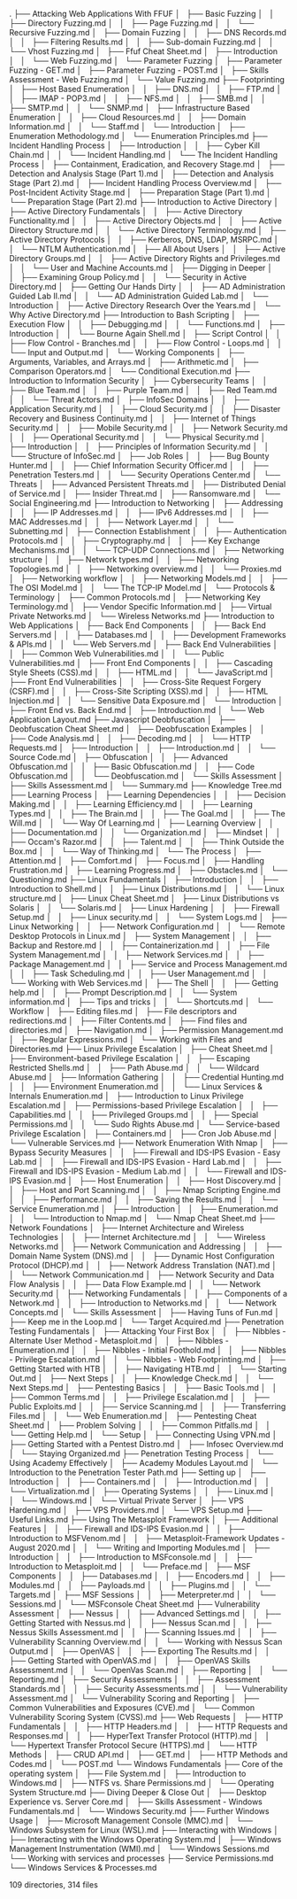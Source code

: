 .
├── Attacking Web Applications With FFUF
│   ├── Basic Fuzzing
│   │   ├── Directory Fuzzing.md
│   │   ├── Page Fuzzing.md
│   │   └── Recursive Fuzzing.md
│   ├── Domain Fuzzing
│   │   ├── DNS Records.md
│   │   ├── Filtering Results.md
│   │   ├── Sub-domain Fuzzing.md
│   │   └── Vhost Fuzzing.md
│   ├── Ffuf Cheat Sheet.md
│   ├── Introduction
│   │   └── Web Fuzzing.md
│   └── Parameter Fuzzing
│       ├── Parameter Fuzzing - GET.md
│       ├── Parameter Fuzzing - POST.md
│       ├── Skills Assessment - Web Fuzzing.md
│       └── Value Fuzzing.md
├── Footprinting
│   ├── Host Based Enumeration
│   │   ├── DNS.md
│   │   ├── FTP.md
│   │   ├── IMAP - POP3.md
│   │   ├── NFS.md
│   │   ├── SMB.md
│   │   ├── SMTP.md
│   │   └── SNMP.md
│   ├── Infrastructure Based Enumeration
│   │   ├── Cloud Resources.md
│   │   ├── Domain Information.md
│   │   └── Staff.md
│   └── Introduction
│       ├── Enumeration Methodology.md
│       └── Enumeration Principles.md
├── Incident Handling Process
│   ├── Introduction
│   │   ├── Cyber Kill Chain.md
│   │   └── Incident Handling.md
│   └── The Incident Handling Process
│       ├── Containment, Eradication, and Recovery Stage.md
│       ├── Detection and Analysis Stage (Part 1).md
│       ├── Detection and Analysis Stage (Part 2).md
│       ├── Incident Handling Process Overview.md
│       ├── Post-Incident Activity Stage.md
│       ├── Preparation Stage (Part 1).md
│       └── Preparation Stage (Part 2).md
├── Introduction to Active Directory
│   ├── Active Directory Fundamentals
│   │   ├── Active Directory Functionality.md
│   │   ├── Active Directory Objects.md
│   │   ├── Active Directory Structure.md
│   │   └── Active Directory Terminology.md
│   ├── Active Directory Protocols
│   │   ├── Kerberos, DNS, LDAP, MSRPC.md
│   │   └── NTLM Authentication.md
│   ├── All About Users
│   │   ├── Active Directory Groups.md
│   │   ├── Active Directory Rights and Privileges.md
│   │   └── User and Machine Accounts.md
│   ├── Digging in Deeper
│   │   ├── Examining Group Policy.md
│   │   └── Security in Active Directory.md
│   ├── Getting Our Hands Dirty
│   │   ├── AD Administration Guided Lab II.md
│   │   └── AD Administration Guided Lab.md
│   └── Introduction
│       ├── Active Directory Research Over the Years.md
│       └── Why Active Directory.md
├── Introduction to Bash Scripting
│   ├── Execution Flow
│   │   ├── Debugging.md
│   │   └── Functions.md
│   ├── Introduction
│   │   └── Bourne Again Shell.md
│   ├── Script Control
│   │   ├── Flow Control - Branches.md
│   │   ├── Flow Control - Loops.md
│   │   └── Input and Output.md
│   └── Working Components
│       ├── Arguments, Variables, and Arrays.md
│       ├── Arithmetic.md
│       ├── Comparison Operators.md
│       └── Conditional Execution.md
├── Introduction to Information Security
│   ├── Cybersecurity Teams
│   │   ├── Blue Team.md
│   │   ├── Purple Team.md
│   │   ├── Red Team.md
│   │   └── Threat Actors.md
│   ├── InfoSec Domains
│   │   ├── Application Security.md
│   │   ├── Cloud Security.md
│   │   ├── Disaster Recovery and Business Continuity.md
│   │   ├── Internet of Things Security.md
│   │   ├── Mobile Security.md
│   │   ├── Network Security.md
│   │   ├── Operational Security.md
│   │   └── Physical Security.md
│   ├── Introduction
│   │   ├── Principles of Information Security.md
│   │   └── Structure of InfoSec.md
│   ├── Job Roles
│   │   ├── Bug Bounty Hunter.md
│   │   ├── Chief Information Security Officer.md
│   │   ├── Penetration Testers.md
│   │   └── Security Operations Center.md
│   └── Threats
│       ├── Advanced Persistent Threats.md
│       ├── Distributed Denial of Service.md
│       ├── Insider Threat.md
│       ├── Ransomware.md
│       └── Social Engineering.md
├── Introduction to Networking
│   ├── Addressing
│   │   ├── IP Addresses.md
│   │   ├── IPv6 Addresses.md
│   │   ├── MAC Addresses.md
│   │   ├── Network Layer.md
│   │   └── Subnetting.md
│   ├── Connection Establishment
│   │   ├── Authentication Protocols.md
│   │   ├── Cryptography.md
│   │   ├── Key Exchange Mechanisms.md
│   │   └── TCP-UDP Connections.md
│   ├── Networking structure
│   │   ├── Network types.md
│   │   ├── Networking Topologies.md
│   │   ├── Networking overview.md
│   │   └── Proxies.md
│   ├── Networking workflow
│   │   ├── Networking Models.md
│   │   ├── The OSI Model.md
│   │   └── The TCP-IP Model.md
│   └── Protocols & Terminology
│       ├── Common Protocols.md
│       ├── Networking Key Terminology.md
│       ├── Vendor Specific Information.md
│       ├── Virtual Private Networks.md
│       └── Wireless Networks.md
├── Introduction to Web Applications
│   ├── Back End Components
│   │   ├── Back End Servers.md
│   │   ├── Databases.md
│   │   ├── Development Frameworks & APIs.md
│   │   └── Web Servers.md
│   ├── Back End Vulnerabilities
│   │   ├── Common Web Vulnerabilities.md
│   │   └── Public Vulnerabilities.md
│   ├── Front End Components
│   │   ├── Cascading Style Sheets (CSS).md
│   │   ├── HTML.md
│   │   └── JavaScript.md
│   ├── Front End Vulnerabilities
│   │   ├── Cross-Site Request Forgery (CSRF).md
│   │   ├── Cross-Site Scripting (XSS).md
│   │   ├── HTML Injection.md
│   │   └── Sensitive Data Exposure.md
│   └── Introduction
│       ├── Front End vs. Back End.md
│       ├── Introduction.md
│       └── Web Application Layout.md
├── Javascript Deobfuscation
│   ├── Deobfuscation Cheat Sheet.md
│   ├── Deobfuscation Examples
│   │   ├── Code Analysis.md
│   │   ├── Decoding.md
│   │   └── HTTP Requests.md
│   ├── Introduction
│   │   ├── Introduction.md
│   │   └── Source Code.md
│   ├── Obfuscation
│   │   ├── Advanced Obfuscation.md
│   │   ├── Basic Obfuscation.md
│   │   ├── Code Obfuscation.md
│   │   └── Deobfuscation.md
│   └── Skills Assessment
│       ├── Skills Assessment.md
│       └── Summary.md
├── Knowledge Tree.md
├── Learning Process
│   ├── Learning Dependencies
│   │   ├── Decision Making.md
│   │   ├── Learning Efficiency.md
│   │   ├── Learning Types.md
│   │   ├── The Brain.md
│   │   ├── The Goal.md
│   │   ├── The Will.md
│   │   └── Way Of Learning.md
│   ├── Learning Overview
│   │   ├── Documentation.md
│   │   └── Organization.md
│   ├── Mindset
│   │   ├── Occam's Razor.md
│   │   ├── Talent.md
│   │   ├── Think Outside the Box.md
│   │   └── Way of Thinking.md
│   └── The Process
│       ├── Attention.md
│       ├── Comfort.md
│       ├── Focus.md
│       ├── Handling Frustration.md
│       ├── Learning Progress.md
│       ├── Obstacles.md
│       └── Questioning.md
├── Linux Fundamentals
│   ├── Introduction
│   │   ├── Introduction to Shell.md
│   │   ├── Linux Distributions.md
│   │   └── Linux structure.md
│   ├── Linux Cheat Sheet.md
│   ├── Linux Distributions vs Solaris
│   │   └── Solaris.md
│   ├── Linux Hardening
│   │   ├── Firewall Setup.md
│   │   ├── Linux security.md
│   │   └── System Logs.md
│   ├── Linux Networking
│   │   ├── Network Configuration.md
│   │   └── Remote Desktop Protocols in Linux.md
│   ├── System Management
│   │   ├── Backup and Restore.md
│   │   ├── Containerization.md
│   │   ├── File System Management.md
│   │   ├── Network Services.md
│   │   ├── Package Management.md
│   │   ├── Service and Process Management.md
│   │   ├── Task Scheduling.md
│   │   ├── User Management.md
│   │   └── Working with Web Services.md
│   ├── The Shell
│   │   ├── Getting help.md
│   │   ├── Prompt Description.md
│   │   └── System information.md
│   ├── Tips and tricks
│   │   └── Shortcuts.md
│   └── Workflow
│       ├── Editing files.md
│       ├── File descriptors and redirections.md
│       ├── Filter Contents.md
│       ├── Find files and directories.md
│       ├── Navigation.md
│       ├── Permission Management.md
│       ├── Regular Expressions.md
│       └── Working with Files and Directories.md
├── Linux Privilege Escalation
│   ├── Cheat Sheet.md
│   ├── Environment-based Privilege Escalation
│   │   ├── Escaping Restricted Shells.md
│   │   ├── Path Abuse.md
│   │   └── Wildcard Abuse.md
│   ├── Information Gathering
│   │   ├── Credential Hunting.md
│   │   ├── Environment Enumeration.md
│   │   └── Linux Services & Internals Enumeration.md
│   ├── Introduction to Linux Privilege Escalation.md
│   ├── Permissions-based Privilege Escalation
│   │   ├── Capabilities.md
│   │   ├── Privileged Groups.md
│   │   ├── Special Permissions.md
│   │   └── Sudo Rights Abuse.md
│   └── Service-based Privilege Escalation
│       ├── Containers.md
│       ├── Cron Job Abuse.md
│       └── Vulnerable Services.md
├── Network Enumeration With Nmap
│   ├── Bypass Security Measures
│   │   ├── Firewall and IDS-IPS Evasion - Easy Lab.md
│   │   ├── Firewall and IDS-IPS Evasion - Hard Lab.md
│   │   ├── Firewall and IDS-IPS Evasion - Medium Lab.md
│   │   └── Firewall and IDS-IPS Evasion.md
│   ├── Host Enumeration
│   │   ├── Host Discovery.md
│   │   ├── Host and Port Scanning.md
│   │   ├── Nmap Scripting Engine.md
│   │   ├── Performance.md
│   │   ├── Saving the Results.md
│   │   └── Service Enumeration.md
│   ├── Introduction
│   │   ├── Enumeration.md
│   │   └── Introduction to Nmap.md
│   └── Nmap Cheat Sheet.md
├── Network Foundations
│   ├── Internet Architecture and Wireless Technologies
│   │   ├── Internet Architecture.md
│   │   └── Wireless Networks.md
│   ├── Network Communication and Addressing
│   │   ├── Domain Name System (DNS).md
│   │   ├── Dynamic Host Configuration Protocol (DHCP).md
│   │   ├── Network Address Translation (NAT).md
│   │   └── Network Communication.md
│   ├── Network Security and Data Flow Analysis
│   │   ├── Data Flow Example.md
│   │   └── Network Security.md
│   ├── Networking Fundamentals
│   │   ├── Components of a Network.md
│   │   ├── Introduction to Networks.md
│   │   └── Network Concepts.md
│   └── Skills Assessment
│       ├── Having Tuns of Fun.md
│       ├── Keep me in the Loop.md
│       └── Target Acquired.md
├── Penetration Testing Fundamentals
│   ├── Attacking Your First Box
│   │   ├── Nibbles - Alternate User Method - Metasploit.md
│   │   ├── Nibbles - Enumeration.md
│   │   ├── Nibbles - Initial Foothold.md
│   │   ├── Nibbles - Privilege Escalation.md
│   │   └── Nibbles - Web Footprinting.md
│   ├── Getting Started with HTB
│   │   ├── Navigating HTB.md
│   │   └── Starting Out.md
│   ├── Next Steps
│   │   ├── Knowledge Check.md
│   │   └── Next Steps.md
│   ├── Pentesting Basics
│   │   ├── Basic Tools.md
│   │   ├── Common Terms.md
│   │   ├── Privilege Escalation.md
│   │   ├── Public Exploits.md
│   │   ├── Service Scanning.md
│   │   ├── Transferring Files.md
│   │   └── Web Enumeration.md
│   ├── Pentesting Cheat Sheet.md
│   ├── Problem Solving
│   │   ├── Common Pitfalls.md
│   │   └── Getting Help.md
│   └── Setup
│       ├── Connecting Using VPN.md
│       ├── Getting Started with a Pentest Distro.md
│       ├── Infosec Overview.md
│       └── Staying Organized.md
├── Penetration Testing Process
│   └── Using Academy Effectively
│       ├── Academy Modules Layout.md
│       └── Introduction to the Penetration Tester Path.md
├── Setting up
│   ├── Introduction
│   │   ├── Containers.md
│   │   ├── Introduction.md
│   │   └── Virtualization.md
│   ├── Operating Systems
│   │   ├── Linux.md
│   │   └── Windows.md
│   └── Virtual Private Server
│       ├── VPS Hardening.md
│       ├── VPS Providers.md
│       └── VPS Setup.md
├── Useful Links.md
├── Using The Metasploit Framework
│   ├── Additional Features
│   │   ├── Firewall and IDS-IPS Evasion.md
│   │   ├── Introduction to MSFVenom.md
│   │   ├── Metasploit-Framework Updates - August 2020.md
│   │   └── Writing and Importing Modules.md
│   ├── Introduction
│   │   ├── Introduction to MSFconsole.md
│   │   ├── Introduction to Metasploit.md
│   │   └── Preface.md
│   ├── MSF Components
│   │   ├── Databases.md
│   │   ├── Encoders.md
│   │   ├── Modules.md
│   │   ├── Payloads.md
│   │   ├── Plugins.md
│   │   └── Targets.md
│   ├── MSF Sessions
│   │   ├── Meterpreter.md
│   │   └── Sessions.md
│   └── MSFconsole Cheat Sheet.md
├── Vulnerability Assessment
│   ├── Nessus
│   │   ├── Advanced Settings.md
│   │   ├── Getting Started with Nessus.md
│   │   ├── Nessus Scan.md
│   │   ├── Nessus Skills Assessment.md
│   │   ├── Scanning Issues.md
│   │   ├── Vulnerability Scanning Overview.md
│   │   └── Working with Nessus Scan Output.md
│   ├── OpenVAS
│   │   ├── Exporting The Results.md
│   │   ├── Getting Started with OpenVAS.md
│   │   ├── OpenVAS Skills Assessment.md
│   │   └── OpenVas Scan.md
│   ├── Reporting
│   │   └── Reporting.md
│   ├── Security Assessments
│   │   ├── Assessment Standards.md
│   │   ├── Security Assessments.md
│   │   └── Vulnerability Assessment.md
│   └── Vulnerability Scoring and Reporting
│       ├── Common Vulnerabilities and Exposures (CVE).md
│       └── Common Vulnerability Scoring System (CVSS).md
├── Web Requests
│   ├── HTTP Fundamentals
│   │   ├── HTTP Headers.md
│   │   ├── HTTP Requests and Responses.md
│   │   ├── HyperText Transfer Protocol (HTTP).md
│   │   └── Hypertext Transfer Protocol Secure (HTTPS).md
│   └── HTTP Methods
│       ├── CRUD API.md
│       ├── GET.md
│       ├── HTTP Methods and Codes.md
│       └── POST.md
└── Windows Fundamentals
    ├── Core of the operating system
    │   ├── File System.md
    │   ├── Introduction to Windows.md
    │   ├── NTFS vs. Share Permissions.md
    │   └── Operating System Structure.md
    ├── Diving Deeper & Close Out
    │   ├── Desktop Experience vs. Server Core.md
    │   ├── Skills Assessment - Windows Fundamentals.md
    │   └── Windows Security.md
    ├── Further Windows Usage
    │   ├── Microsoft Management Console (MMC).md
    │   └── Windows Subsystem for Linux (WSL).md
    ├── Interacting with Windows
    │   ├── Interacting with the Windows Operating System.md
    │   ├── Windows Management Instrumentation (WMI).md
    │   └── Windows Sessions.md
    └── Working with services and processes
        ├── Service Permissions.md
        └── Windows Services & Processes.md

109 directories, 314 files
